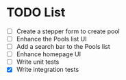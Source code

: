 # TODO List

- [ ] Create a stepper form to create pool
- [ ] Enhance the Pools list UI
- [ ] Add a search bar to the Pools list
- [ ] Enhance homepage UI
- [ ] Write unit tests
- [x] Write integration tests